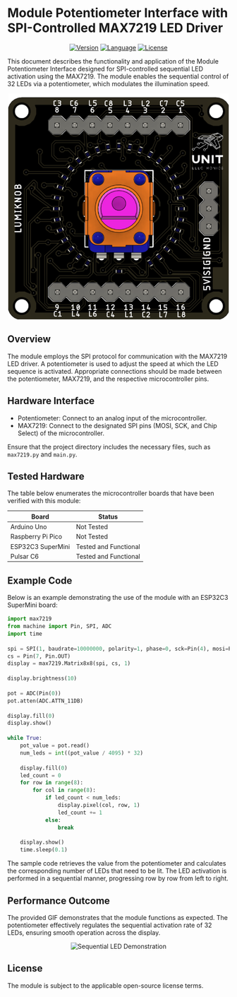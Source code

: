 # Module Potentiometer Interface with SPI-Controlled MAX7219 LED Driver


<div align="center">
    <a href="#"><img src="https://img.shields.io/badge/version-1.0-blue.svg" alt="Version"></a>
    <a href="#"><img src="https://img.shields.io/badge/language-Python-lightgrey.svg" alt="Language"></a>
    <a href="#"><img src="https://img.shields.io/badge/license-MIT-green.svg" alt="License"></a>
    <br>
</div>


This document describes the functionality and application of the Module Potentiometer Interface designed for SPI-controlled sequential LED activation using the MAX7219. The module enables the sequential control of 32 LEDs via a potentiometer, which modulates the illumination speed.

<p align="center">
  <img src="/hardware/resources/unit_top_ue0051_lumiknob_v_0_0_2.png" width="500">
</p>

## Overview

The module employs the SPI protocol for communication with the MAX7219 LED driver. A potentiometer is used to adjust the speed at which the LED sequence is activated. Appropriate connections should be made between the potentiometer, MAX7219, and the respective microcontroller pins.

## Hardware Interface

- Potentiometer: Connect to an analog input of the microcontroller.
- MAX7219: Connect to the designated SPI pins (MOSI, SCK, and Chip Select) of the microcontroller.

Ensure that the project directory includes the necessary files, such as `max7219.py` and `main.py`.

## Tested Hardware

The table below enumerates the microcontroller boards that have been verified with this module:

<div align="center">

| Board             | Status               |
|-------------------|----------------------|
| Arduino Uno       | Not Tested           |
| Raspberry Pi Pico | Not Tested           |
| ESP32C3 SuperMini | Tested and Functional|
| Pulsar C6         | Tested and Functional|
  
</div>

## Example Code

Below is an example demonstrating the use of the module with an ESP32C3 SuperMini board:

```python
import max7219
from machine import Pin, SPI, ADC
import time

spi = SPI(1, baudrate=10000000, polarity=1, phase=0, sck=Pin(4), mosi=Pin(6))
cs = Pin(7, Pin.OUT)
display = max7219.Matrix8x8(spi, cs, 1)

display.brightness(10)

pot = ADC(Pin(0))
pot.atten(ADC.ATTN_11DB)

display.fill(0)
display.show()

while True:
    pot_value = pot.read()
    num_leds = int((pot_value / 4095) * 32)

    display.fill(0)
    led_count = 0
    for row in range(8):
        for col in range(8):
            if led_count < num_leds:
                display.pixel(col, row, 1)
                led_count += 1
            else:
                break

    display.show()
    time.sleep(0.1)
```

The sample code retrieves the value from the potentiometer and calculates the corresponding number of LEDs that need to be lit. The LED activation is performed in a sequential manner, progressing row by row from left to right.

## Performance Outcome

The provided GIF demonstrates that the module functions as expected. The potentiometer effectively regulates the sequential activation rate of 32 LEDs, ensuring smooth operation across the display.

<div style="text-align: center;">
    <img src="./hardware/resources/resized_output.gif" alt="Sequential LED Demonstration">
</div>

## License

The module is subject to the applicable open-source license terms.

